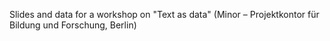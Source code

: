 Slides and data for a workshop on "Text as data" (Minor – Projektkontor für Bildung und Forschung, Berlin)
